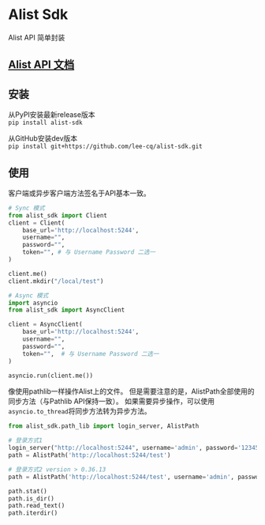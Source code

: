 # Alist Sdk

Alist API 简单封装

## [Alist API 文档](https://alist.nn.ci/zh/guide/api/)

## 安装
从PyPI安装最新release版本  
`pip install alist-sdk`

从GitHub安装dev版本  
`pip install git+https://github.com/lee-cq/alist-sdk.git`

## 使用

客户端或异步客户端方法签名于API基本一致。

```python
# Sync 模式
from alist_sdk import Client
client = Client(
    base_url='http://localhost:5244',
    username="",
    password="",
    token="", # 与 Username Password 二选一
)

client.me()
client.mkdir("/local/test")
```

```python
# Async 模式
import asyncio
from alist_sdk import AsyncClient

client = AsyncClient(
    base_url='http://localhost:5244',
    username="",
    password="",
    token="",  # 与 Username Password 二选一
)

asyncio.run(client.me())
```

像使用pathlib一样操作Alist上的文件。
但是需要注意的是，AlistPath全部使用的同步方法（与Pathlib API保持一致）。
如果需要异步操作，可以使用`asyncio.to_thread`将同步方法转为异步方法。
```python
from alist_sdk.path_lib import login_server, AlistPath

# 登录方式1
login_server("http://localhost:5244", username='admin', password='123456')
path = AlistPath('http://localhost:5244/test')

# 登录方式2 version > 0.36.13
path = AlistPath('http://localhost:5244/test', username='admin', password='123456')

path.stat()
path.is_dir()
path.read_text()
path.iterdir()
```